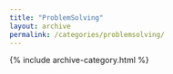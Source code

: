 ```yaml
---
title: "ProblemSolving"
layout: archive
permalink: /categories/problemsolving/
---
```


{% include archive-category.html %}
